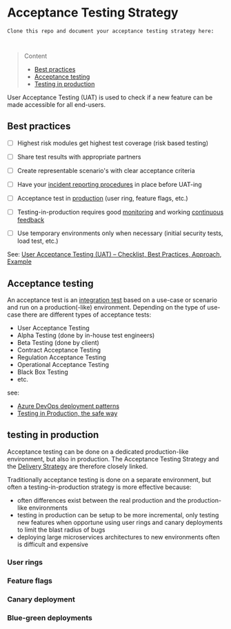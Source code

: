 # Acceptance Testing Strategy

```
Clone this repo and document your acceptance testing strategy here:



```
> Content
> - [Best practices](#best-practices)
> - [Acceptance testing](#acceptance-testing)
> - [Testing in production](#testing-in-production)

User Acceptance Testing (UAT) is used to check if a new feature can be made accessible for all end-users. 

## Best practices

- [ ] Highest risk modules get highest test coverage (risk based testing)


- [ ] Share test results with appropriate partners


- [ ] Create representable scenario's with clear acceptance criteria


- [ ] Have your [incident reporting procedures](incident-management-procedure.md) in place before UAT-ing


- [ ] Acceptance test in [production](delivery-strategy.md#no-ta) (user ring, feature flags, etc.)


- [ ] Testing-in-production requires good [monitoring](monitoring-strategy.md) and working [continuous feedback](optimization-method.md)


- [ ] Use temporary environments only when necessary (initial security tests, load test, etc.)


See: [User Acceptance Testing (UAT) – Checklist, Best Practices, Approach, Example](http://tryqa.com/user-acceptance-testing-uat-checklist-best-practices-approach-example-templates/)

## Acceptance testing 

An acceptance test is an [integration test](developer-testing-strategy.md#isolation-vs-integration-tests) based on a use-case or scenario and run on a production(-like) environment.
Depending on the type of use-case there are different types of acceptance tests:
- User Acceptance Testing
- Alpha Testing (done by in-house test engineers)
- Beta Testing (done by client)
- Contract Acceptance Testing
- Regulation Acceptance Testing
- Operational Acceptance Testing
- Black Box Testing
- etc.

see:
- [Azure DevOps deployment patterns](https://cache404.net/understanding-azure-devops-deployment-patterns/)
- [Testing in Production, the safe way](https://copyconstruct.medium.com/testing-in-production-the-safe-way-18ca102d0ef1)


## testing in production

Acceptance testing can be done on a dedicated production-like environment, but also in production.
The Acceptance Testing Strategy and the [Delivery Strategy](delivery-strategy.md) are therefore closely linked.

Traditionally acceptance testing is done on a separate environment, but often a testing-in-production strategy is more effective because:
- often differences exist between the real production and the production-like environments
- testing in production can be setup to be more incremental, only testing new features when opportune using user rings and canary deployments to limit the blast radius of bugs
- deploying large microservices architectures to new environments often is difficult and expensive


### User rings


### Feature flags


### Canary deployment


### Blue-green deployments